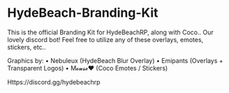 # HydeBeach-Branding-Kit

This is the official Branding Kit for HydeBeachRP, along with Coco.. Our lovely discord bot! 
Feel free to utilize any of these overlays, emotes, stickers, etc.. 

Graphics by: 
• Nebuleux (HydeBeach Blur Overlay)
• Emipants (Overlays + Transparent Logos)
• M𝓸𝓾𝓼𝓮♥ (Coco Emotes / Stickers)

Https://discord.gg/hydebeachrp
